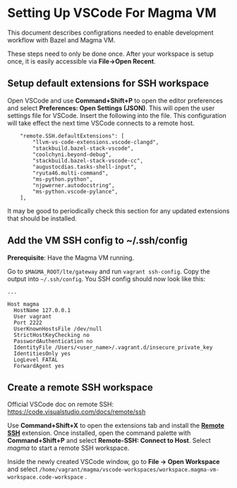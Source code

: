 # Setting Up VSCode For Magma VM

This document describes configrations needed to enable development workflow with Bazel and Magma VM.

These steps need to only be done once. After your workspace is setup once, it is easily accessible via **File->Open Recent**.

## Setup default extensions for SSH workspace

Open VSCode and use **Command+Shift+P** to open the editor preferences and select **Preferences: Open Settings (JSON)**. This will open the user settings file for VSCode. Insert the following into the file. This configuration will take effect the next time VSCode connects to a remote host.

```
    "remote.SSH.defaultExtensions": [
        "llvm-vs-code-extensions.vscode-clangd",
        "stackbuild.bazel-stack-vscode",
        "coolchyni.beyond-debug",
        "stackbuild.bazel-stack-vscode-cc",
        "augustocdias.tasks-shell-input",
        "ryuta46.multi-command",
        "ms-python.python",
        "njpwerner.autodocstring",
        "ms-python.vscode-pylance",
    ],
```

It may be good to periodically check this section for any updated extensions that should be installed.

## Add the VM SSH config to ~/.ssh/config

**Prerequisite**: Have the Magma VM running.

Go to `$MAGMA_ROOT/lte/gateway` and run `vagrant ssh-config`. Copy the output into `~/.ssh/config`.
You SSH config should now look like this:

```
...

Host magma
  HostName 127.0.0.1
  User vagrant
  Port 2222
  UserKnownHostsFile /dev/null
  StrictHostKeyChecking no
  PasswordAuthentication no
  IdentityFile /Users/<user_name>/.vagrant.d/insecure_private_key
  IdentitiesOnly yes
  LogLevel FATAL
  ForwardAgent yes
```

## Create a remote SSH workspace

Official VSCode doc on remote SSH: https://code.visualstudio.com/docs/remote/ssh

Use **Command+Shift+X** to open the extensions tab and install the **[Remote SSH](https://marketplace.visualstudio.com/items?itemName=ms-vscode-remote.remote-ssh)** extension. Once installed, open the command palette with **Command+Shift+P** and select **Remote-SSH: Connect to Host**. Select *magma* to start a remote SSH workspace. 

Inside the newly created VSCode window, go to **File → Open Workspace** and select  `/home/vagrant/magma/vscode-workspaces/workspace.magma-vm-workspace.code-workspace` .
